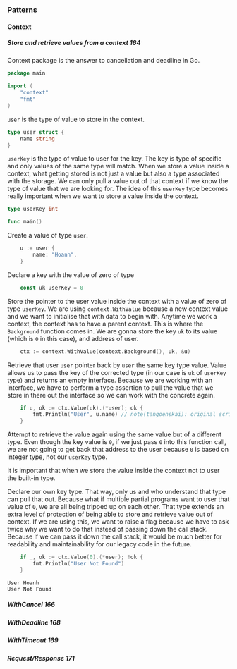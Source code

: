 ### Patterns


#### Context


##### Store and retrieve values from a context 164

Context package is the answer to cancellation and deadline in Go.

```go
package main

import ( 
    "context" 
    "fmt"
)
```

`user` is the type of value to store in the context.

```go
type user struct {
    name string
}
```

`userKey` is the type of value to user for the key. 
The key is type of specific and only values of the same type will match.
When we store a value inside a context, 
what getting stored is not just a value but also a type associated with the storage.
We can only pull a value out of that context if we know the type of value that we are looking for.
The idea of this `userKey` type becomes really important when we want to store a value inside the context.

```go
type userKey int

func main()
```

Create a value of type `user`.

```go
    u := user {
        name: "Hoanh", 
    }
```

Declare a key with the value of zero of type

```go
    const uk userKey = 0
```

Store the pointer to the user value inside the context with a value of zero of type `userKey`.
We are using `context.WithValue` because a new context value and we want to initialise that with data to begin with.
Anytime we work a context, the context has to have a parent context.
This is where the `Background` function comes in.
We are gonna store the key `uk` to its value (which is `0` in this case),
and address of user.

```go
    ctx := context.WithValue(context.Background(), uk, &u)
```

Retrieve that user `user` pointer back by `user` the same key type value.
Value allows us to pass the key of the corrected type (in our case is `uk` of `userKey` type)
and returns an empty interface.
Because we are working with an interface, we have to perform a type assertion to pull the value
that we store in there out the interface so we can work with the concrete again.

```go
    if u, ok := ctx.Value(uk).(*user); ok {
        fmt.Println("User", u.name) // note(tangoenskai): original script has typo, I did `s/u.nam/u.name`
    }
```

Attempt to retrieve the value again using the same value but of a different type.
Even though the key value is `0`, if we just pass `0` into this function call,
we are not going to get back that address to the user because `0` is based on integer type,
not our `userKey` type.

It is important that when we store the value inside the context not to user the built-in type.

Declare our own key type.
That way, only us and who understand that type can pull that out.
Because what if multiple partial programs want to user that value of `0`,
we are all being tripped up on each other.
That type extends an extra level of protection of being able to store and retrieve value out of context.
If we are using this,
we want to raise a flag because we have to ask twice why we want to do that instead of passing down the call stack.
Because if we can pass it down the call stack,
it would be much better for readability and maintainability for our legacy code in the future.

```go
    if _, ok := ctx.Value(0).(*user); !ok {
        fmt.Println("User Not Found") 
    }
```

```terminal
User Hoanh
User Not Found
```


##### WithCancel 166

##### WithDeadline 168

##### WithTimeout 169

##### Request/Response 171
